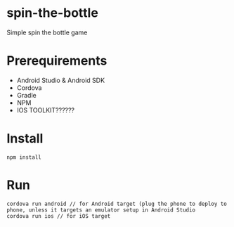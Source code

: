 # spin-the-bottle
Simple spin the bottle game

# Prerequirements
- Android Studio & Android SDK
- Cordova 
- Gradle
- NPM
- IOS TOOLKIT??????

# Install
```
npm install
```

# Run
```
cordova run android // for Android target (plug the phone to deploy to phone, unless it targets an emulator setup in Android Studio
cordova run ios // for iOS target
```